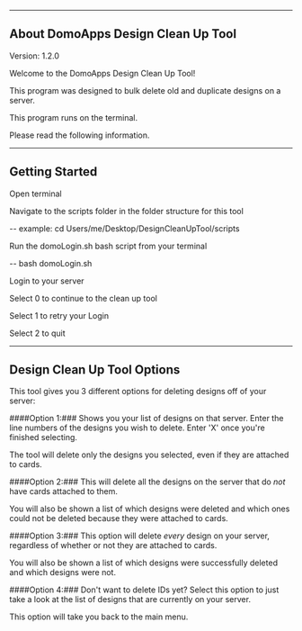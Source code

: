 -----------------------------
About DomoApps Design Clean Up Tool
------------------------------
Version: 1.2.0

Welcome to the DomoApps Design Clean Up Tool!

This program was designed to bulk delete old and duplicate designs on a server.

This program runs on the terminal.

Please read the following information.

---------------
Getting Started
---------------
Open terminal

Navigate to the scripts folder in the folder structure for this tool

-- example: cd Users/me/Desktop/DesignCleanUpTool/scripts

Run the domoLogin.sh bash script from your terminal

-- bash domoLogin.sh

Login to your server

Select 0 to continue to the clean up tool

Select 1 to retry your Login

Select 2 to quit

-----------------------------
Design Clean Up Tool Options
-----------------------------
This tool gives you 3 different options for deleting designs off of your server:

####Option 1:###
Shows you your list of designs on that server.
Enter the line numbers of the designs you wish to delete.
Enter 'X' once you're finished selecting.

The tool will delete only the designs you selected, even if they are attached to cards.

####Option 2:###
This will delete all the designs on the server that do *not* have cards
attached to them.

You will also be shown a list of which designs were deleted and which ones
could not be deleted because they were attached to cards.

####Option 3:###
This option will delete *every* design on your server, regardless of
whether or not they are attached to cards.

You will also be shown a list of which designs were successfully deleted and which designs were not.

####Option 4:###
Don't want to delete IDs yet? Select this option to just take a look
at the list of designs that are currently on your server.

This option will take you back to the main menu.
